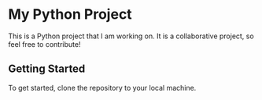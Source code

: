# My Python Project
This is a Python project that I am working on. It is a collaborative project, so feel free to contribute!
## Getting Started
To get started, clone the repository to your local machine.